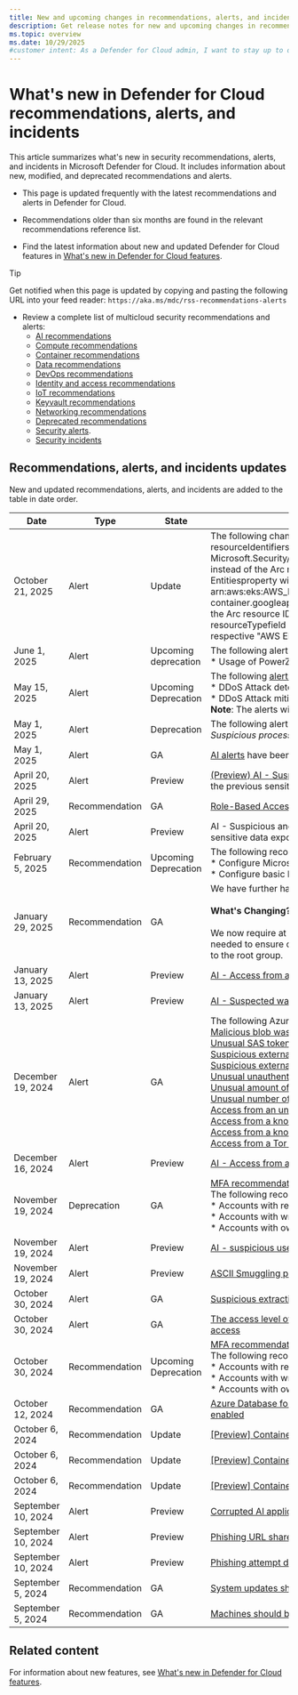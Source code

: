 ```yaml
---
title: New and upcoming changes in recommendations, alerts, and incidents
description: Get release notes for new and upcoming changes in recommendations, alerts, and incidents in Microsoft Defender for Cloud. 
ms.topic: overview
ms.date: 10/29/2025
#customer intent: As a Defender for Cloud admin, I want to stay up to date on the latest new and changed security recommendations and alerts.
---
```


# What's new in Defender for Cloud recommendations, alerts, and incidents

This article summarizes what's new in security recommendations, alerts, and incidents in Microsoft Defender for Cloud. It includes information about new, modified, and deprecated recommendations and alerts.

<!-- Please don't adjust this next line without getting approval from the Defender for Cloud documentation team. It is necessary for proper RSS functionality. -->
- This page is updated frequently with the latest recommendations and alerts in Defender for Cloud.
  
- Recommendations older than six months are found in the relevant recommendations reference list.        
- Find the latest information about new and updated Defender for Cloud features in [What's new in Defender for Cloud features](release-notes.md).

> [!TIP]
> Get notified when this page is updated by copying and pasting the following URL into your feed reader:
> `https://aka.ms/mdc/rss-recommendations-alerts`

- Review a complete list of multicloud security recommendations and alerts:
  - [AI recommendations](recommendations-reference-ai.md)
  - [Compute recommendations](recommendations-reference-compute.md)
  - [Container recommendations](recommendations-reference-container.md)
  - [Data recommendations](recommendations-reference-data.md)
  - [DevOps recommendations](recommendations-reference-devops.md)
  - [Identity and access recommendations](recommendations-reference-identity-access.md)
  - [IoT recommendations](recommendations-reference-iot.md)
  - [Keyvault recommendations](recommendations-reference-keyvault.md)
  - [Networking recommendations](recommendations-reference-networking.md)
  - [Deprecated recommendations](recommendations-reference-deprecated.md)
  - [Security alerts](alerts-reference.md).
  - [Security incidents](incidents-reference.md)

## Recommendations, alerts, and incidents updates

New and updated recommendations, alerts, and incidents are added to the table in date order.

<!-- 1. Add your new recommendation/alert to the table.-->
<!-- 2. In Date, specify the date you added the item.-->
<!-- 3. In Type specify whether it's a Recommendation, Alert, or Incident.-->
<!-- 4. In State specify whether it's GA, Preview, Update, Deprecation, Upcoming Update, or Upcoming Deprecation, or other as needed.-->
<!-- 5. If you're adding a new recommendation entry to the table, first add the recommendation to the relevant recommendations-reference page. There are multiple pages for recommendations for AI, APIs, App Services, Compute, Container, Data, DevOps, Identity & Access, IoT, networking, and deprecated recommendations.-->
<!-- 6. If you're adding a new alert here, make sure you also add it to the alerts reference page-->
<!-- 7. After adding the alert to the alerts reference page or adding the recommendation to the recommendations page, in Name, add the name of the alert or recommendation, and add a link to the relevant entry that you added in the alerts or recommendations reference page. Note that all details about the alert or recommendation should be on the reference page. This page should only have minimum information.-->

| **Date**     | **Type**       | **State**            | **Name**                                                     |
| ------------ | -------------- | -------------------- | ------------------------------------------------------------ |
| October 21, 2025 | Alert         | Update |The following changes will apply to K8S.Node_* Alerts for EKS and GKE clusters. The resourceIdentifiers property will reference the MDC Connector Identifier: Microsoft.Security/securityConnectors/CONNECTOR_NAME/securityentitydata/EKS_CLUSTER_NAME instead of the Arc resource ID Microsoft.Kubernetes/connectedClusters/ARC_CLUSTER_NAME. The Entitiesproperty will reference the Cloud Native Identifier arn:aws:eks:AWS_REGION:AWS_ACCOUNT:cluster/CLUSTER_NAME or container.googleapis.com/projects/PROJECT_ID/zones/ZONE/clusters/CLUSTER_NAME, rather than the Arc resource ID Microsoft.Kubernetes/connectedClusters/ARC_CLUSTER_NAME. The resourceTypefield under extendedPropertieswill change from "Kubernetes – Azure Arc" to the respective "AWS EKS Cluster" or "GCP GKE Cluster" resource type.
| June 1, 2025       | Alert          | Upcoming deprecation | The following alert will be deprecated since the method is no longer supported in PowerZure:<br/>* Usage of PowerZure function to maintain persistence in your Azure environment |
| May 15, 2025       | Alert          | Upcoming Deprecation | The following [alerts](/azure/ddos-protection/ddos-view-alerts-defender-for-cloud)will be deprecated and will not be available through XDR Integration: <br/>* DDoS Attack detected for Public IP <br/>* DDoS Attack mitigated for Public IP <br/> **Note**: The alerts will be available on Defender for Cloud portal. |
| May 1, 2025 | Alert | Deprecation | The following alert is deprecated:<br/> *Suspicious process name detected*|
| May 1, 2025      | Alert          | GA                   | [AI alerts](alerts-ai-workloads.md) have been released to GA with the plan's official GA release |
| April 20, 2025     | Alert          | Preview              | [(Preview) AI - Suspicious anomaly detected in sensitive data exposed by AI resource](alerts-ai-workloads.md#preview-suspicious-anomaly-detected-in-sensitive-data-exposed-by-an-ai-resource), this replaces the previous sensitive data exposure alert |
| April 29, 2025   | Recommendation | GA                   | [Role-Based Access Control should be used on Keyvault Services](recommendations-reference-keyvault.md#role-based-access-control-should-be-used-on-keyvault-services) |
| April 20, 2025     | Alert          | Preview              | AI - Suspicious anomaly detected in sensitive data exposed by AI resource, this replaces the previous sensitive data exposure alert |
| February 5, 2025   | Recommendation | Upcoming Deprecation | The following recommendations will be deprecated:<br/>* Configure Microsoft Defender for Storage (Classic) to be enabled<br/>* Configure basic Microsoft Defender for Storage to be enabled (Activity Monitoring only) |
| January 29, 2025   | Recommendation | GA                   | We have further hardened the [Running containers as root user should be avoided](recommendations-reference-container.md#running-containers-as-root-user-should-be-avoided) recommendation.<br/><br/>**What's Changing?**<br/><br/>We now require at least one range to be specified for the "Run as group rule". This change was needed to ensure containers will not get access to files owned by root, and groups with permissions to the root group. |
| January 13, 2025   | Alert          | Preview              | [AI - Access from a suspicious IP](alerts-ai-workloads.md#access-from-suspicious-ip) |
| January 13, 2025   | Alert          | Preview              | [AI - Suspected wallet attack](alerts-ai-workloads.md#suspected-wallet-attack---recurring-requests) |
| December 19, 2024  | Alert          | GA                   | The following Azure Storage alerts are GA: </br> [Malicious blob was downloaded from a storage account](alerts-azure-storage.md#malicious-blob-was-downloaded-from-a-storage-account) </br> [Unusual SAS token was used to access an Azure storage account from a public IP address](alerts-azure-storage.md#unusual-sas-token-was-used-to-access-an-azure-storage-account-from-a-public-ip-address)</br> [Suspicious external operation to an Azure storage account with overly permissive SAS token](alerts-azure-storage.md#suspicious-external-access-to-an-azure-storage-account-with-overly-permissive-sas-token)</br> [Suspicious external access to an Azure storage account with overly permissive SAS token](alerts-azure-storage.md#suspicious-external-operation-to-an-azure-storage-account-with-overly-permissive-sas-token)</br> [Unusual unauthenticated public access to a sensitive blob container](alerts-azure-storage.md#unusual-unauthenticated-public-access-to-a-sensitive-blob-container)</br> [Unusual amount of data extracted from a sensitive blob container](alerts-azure-storage.md#unusual-amount-of-data-extracted-from-a-sensitive-blob-container)</br> [Unusual number of blobs extracted from a sensitive blob container](alerts-azure-storage.md#unusual-number-of-blobs-extracted-from-a-sensitive-blob-container)</br> [Access from an unusual location to a sensitive blob container](alerts-azure-storage.md#access-from-an-unusual-location-to-a-sensitive-blob-container)</br> [Access from a known suspicious application to a sensitive blob container](alerts-azure-storage.md#access-from-a-known-suspicious-application-to-a-sensitive-blob-container)</br> [Access from a known suspicious IP address to a sensitive blob container](alerts-azure-storage.md#access-from-a-known-suspicious-ip-address-to-a-sensitive-blob-container)</br> [Access from a Tor exit node to a sensitive blob container](alerts-azure-storage.md#access-from-a-tor-exit-node-to-a-sensitive-blob-container) |
| December 16, 2024  | Alert          | Preview              | [AI - Access from a Tor IP](alerts-ai-workloads.md#access-from-a-tor-ip) |
| November 19, 2024  | Deprecation    | GA                   | [MFA recommendations are deprecated as Azure now requires it.](https://azure.microsoft.com/blog/announcing-mandatory-multi-factor-authentication-for-azure-sign-in/). <br> The following recommendations are deprecated:</br> \* Accounts with read permissions on Azure resources should be MFA enabled </br> \* Accounts with write permissions on Azure resources should be MFA enabled </br> \* Accounts with owner permissions on Azure resources should be MFA enabled |
| November 19, 2024  | Alert          | Preview              | [AI - suspicious user agent detected](alerts-ai-workloads.md#suspicious-user-agent-detected) |
| November 19, 2024  | Alert          | Preview              | [ASCII Smuggling prompt injection detected](alerts-ai-workloads.md#ascii-smuggling-prompt-injection-detected) |
| October 30, 2024   | Alert          | GA                   | [Suspicious extraction of Azure Cosmos DB account keys](alerts-azure-cosmos-db.md#suspicious-extraction-of-azure-cosmos-db-account-keys) |
| October 30, 2024   | Alert          | GA                   | [The access level of a sensitive storage blob container was changed to allow unauthenticated public access](alerts-azure-storage.md#the-access-level-of-a-sensitive-storage-blob-container-was-changed-to-allow-unauthenticated-public-access) |
| October 30, 2024   | Recommendation | Upcoming Deprecation | [MFA recommendations are deprecated as Azure now requires it.](https://azure.microsoft.com/blog/announcing-mandatory-multi-factor-authentication-for-azure-sign-in/). <br> The following recommendations will be deprecated:</br> \* Accounts with read permissions on Azure resources should be MFA enabled </br> \* Accounts with write permissions on Azure resources should be MFA enabled </br> \* Accounts with owner permissions on Azure resources should be MFA enabled |
| October 12, 2024   | Recommendation | GA                   | [Azure Database for PostgreSQL flexible server should have Microsoft Entra authentication only enabled](recommendations-reference-data.md#azure-database-for-postgresql-flexible-server-should-have-microsoft-entra-authentication-only-enabled) |
| October 6, 2024   | Recommendation | Update               | [[Preview] Containers running in GCP should have vulnerability findings resolved](recommendations-reference-container.md#preview-containers-running-in-gcp-should-have-vulnerability-findings-resolved) |
| October 6, 2024    | Recommendation | Update               | [[Preview] Containers running in AWS should have vulnerability findings resolved](recommendations-reference-container.md#preview-containers-running-in-aws-should-have-vulnerability-findings-resolved) |
| October 6, 2024    | Recommendation | Update               | [[Preview] Containers running in Azure should have vulnerability findings resolved](recommendations-reference-container.md#preview-containers-running-in-azure-should-have-vulnerability-findings-resolved) |
| September 10, 2024 | Alert          | Preview              | [Corrupted AI application\model\data directed a phishing attempt at a user](alerts-ai-workloads.md#corrupted-ai-applicationmodeldata-directed-a-phishing-attempt-at-a-user) |
| September 10, 2024 | Alert          | Preview              | [Phishing URL shared in an AI application](alerts-ai-workloads.md#phishing-url-shared-in-an-ai-application) |
| September 10, 2024 | Alert          | Preview              | [Phishing attempt detected in an AI application](alerts-ai-workloads.md#phishing-attempt-detected-in-an-ai-application) |
| September 5, 2024  | Recommendation | GA                   | [System updates should be installed on your machines (powered by Azure Update Manager)](recommendations-reference-compute.md) |
| September 5, 2024  | Recommendation | GA                   | [Machines should be configured to periodically check for missing system updates](recommendations-reference-compute.md) |

## Related content

For information about new features, see [What's new in Defender for Cloud features](release-notes.md).
